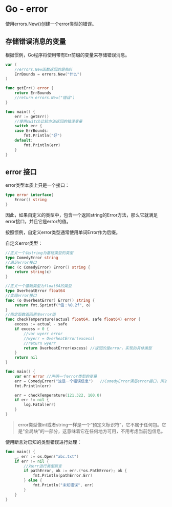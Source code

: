 # Go - error

使用errors.New()创建一个error类型的错误。

## 存储错误消息的变量

根据惯例，Go程序将使用带有Err前缀的变量来存储错误消息。

```go
var (
	//errors.New函数返回的是指针
	ErrBounds = errors.New("什么")
)

func getErr() error {
	return ErrBounds
	//return errors.New("错误")
}

func main() {
	err := getErr()
	//使用switch比较方法返回的错误变量
	switch err {
	case ErrBounds:
		fmt.Println("好")
	default:
		fmt.Println(err)
	}
}
```



## error 接口

error类型本质上只是一个接口：

```go
type error interface{
	Error() string
}
```

因此，如果自定义的类型中，包含一个返回string的Error方法，那么它就满足error接口，并且它是error的值。

按照惯例，自定义error类型通常使用单词Error作为后缀。

自定义error类型：

```go
//定义一个以string为基础类型的类型
type ComedyError string
//满足error接口
func (c ComedyError) Error() string {
	return string(c)
}

//定义一个基础类型为float64的类型
type OverheatError float64
//实现error接口
func (o OverheatError) Error() string {
	return fmt.Sprintf("值：%0.2f", o)
}
//指定函数返回原生error值
func checkTemperature(actual float64, safe float64) error {
	excess := actual - safe
	if excess > 0 {
        //var wyerr error
        //wyerr = OverheatError(excess)
        //return wyerr
		return OverheatError(excess) //返回的是error，实现的具体类型
	}
	return nil
}

func main() {
	var err error //声明一个error类型的变量
	err = ComedyError("这是一个错误信息")	//ComedyError满足error接口，所以可以赋值给接口变量
	fmt.Println(err)

	err = checkTemperature(121.322, 100.0)
	if err != nil {
		log.Fatal(err)
	}
}
```

> error类型像int或者string一样是一个“预定义标识符”，它不属于任何包。它是“全局块”的一部分，这意味着它在任何地方可用，不用考虑当前包信息。



使用断言对已知的类型错误进行处理：

```go
func main() {
	_, err := os.Open("abc.txt")
	if err != nil {
        //对err进行类型断言
		if pathError, ok := err.(*os.PathError); ok {
			fmt.Println(pathError.Err)
		} else {
			fmt.Println("未知错误", err)
		}
	}
}
```

